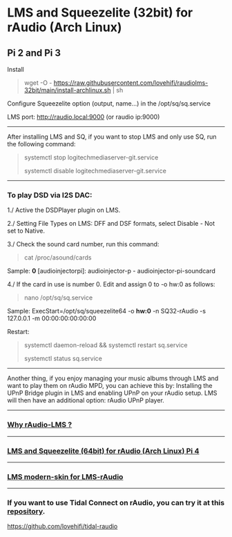 # LMS and Squeezelite (32bit) for rAudio (Arch Linux)
Pi 2 and Pi 3
------------------------
Install 
>
> wget -O - https://raw.githubusercontent.com/lovehifi/raudiolms-32bit/main/install-archlinux.sh | sh
>
Configure Squeezelite option (output, name...) in the /opt/sq/sq.service
>
LMS port: http://raudio.local:9000 (or raudio ip:9000)
> 

------------------------
After installing LMS and SQ, if you want to stop LMS and only use SQ, run the following command:
>
> systemctl stop logitechmediaserver-git.service
>
> systemctl disable logitechmediaserver-git.service
>
---------------------


### To play DSD via I2S DAC:

1./ Active the DSDPlayer plugin on LMS.
>
2./ Setting File Types on LMS: DFF and DSF formats, select Disable - Not set to Native.
>
3./ Check the sound card number, run this command: 
>
> cat /proc/asound/cards
>
Sample: 
**0** [audioinjectorpi]: audioinjector-p - audioinjector-pi-soundcard

>
4./ If the card in use is number 0. Edit and assign 0 to -o hw:0 as follows:
>
> nano /opt/sq/sq.service
>
Sample:
ExecStart=/opt/sq/squeezelite64 -o **hw:0** -n SQ32-rAudio -s 127.0.0.1 -m 00:00:00:00:00:00
>

>
Restart:
>
> systemctl daemon-reload && systemctl restart sq.service
>
> systemctl status sq.service
-----------------------
Another thing, if you enjoy managing your music albums through LMS and want to play them on rAudio MPD, you can achieve this by:
Installing the UPnP Bridge plugin in LMS and enabling UPnP on your rAudio setup. LMS will then have an additional option: rAudio UPnP player.


----------------------

>
>
### [Why rAudio-LMS ?](https://github.com/lovehifi/raudiolms-32bit/wiki/Why-rAudio%E2%80%90LMS%3F) 
----------------------
>
### [LMS and Squeezelite (64bit) for rAudio (Arch Linux) Pi 4](https://github.com/lovehifi/raudiolms-64bit)

----------------------


### [LMS modern-skin for LMS-rAudio](https://github.com/lovehifi/lms-modern-skin)

--------------------
### If you want to use Tidal Connect on rAudio, you can try it at this [repository](https://github.com/lovehifi/tidal-raudio).
>
https://github.com/lovehifi/tidal-raudio
>
